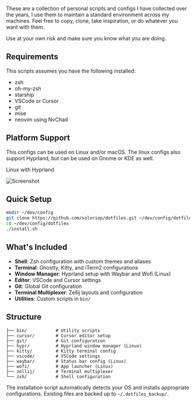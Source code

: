 These are a collection of personal scripts and configs I have collected over the years, I use them to maintain a standard environment across my machines. Feel free to copy, clone, take inspiration, or do whatever you want with them.

Use at your own risk and make sure you know what you are doing.

## Requirements

This scripts assumes you have the following installed:

* zsh
* oh-my-zsh
* starship
* VSCode or Cursor
* git
* mise
* neovim using NvChad 

## Platform Support

This configs can be used on Linux and/or macOS. The linux configs also support Hyprland, but can be used on Gnome or KDE as well.

Linux with Hyprland

![Screenshot](./screenshot.png)

## Quick Setup

```bash
mkdir ~/dev/config
git clone https://github.com/soloriop/dotfiles.git ~/dev/config/dotfiles
cd ~/dev/config/dotfiles
./install.sh
```

## What's Included

- **Shell**: Zsh configuration with custom themes and aliases
- **Terminal**: Ghostty, Kitty, and iTerm2 configurations
- **Window Manager**: Hyprland setup with Waybar and Wofi (Linux)
- **Editor**: VSCode and Cursor settings
- **Git**: Global Git configuration
- **Terminal Multiplexer**: Zellij layouts and configuration
- **Utilities**: Custom scripts in `bin/`

## Structure

```
├── bin/           # Utility scripts
├── cursor/        # Cursor editor setup
├── git/           # Git configuration
├── hypr/          # Hyprland window manager (Linux)
├── kitty/         # Kitty terminal config
├── vscode/        # VSCode settings
├── waybar/        # Status bar config (Linux)
├── wofi/          # App launcher (Linux)
├── zellij/        # Terminal multiplexer
└── zsh/           # Shell configuration
```

The installation script automatically detects your OS and installs appropriate configurations. Existing files are backed up to `~/.dotfiles_backup/`.
